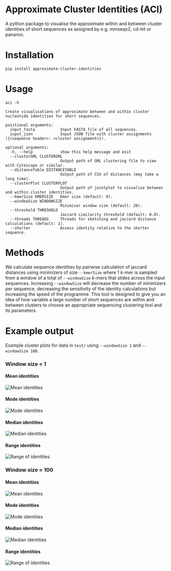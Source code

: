 # Approximate Cluster Identities (ACI)

A python package to visualise the approximate within and between cluster identities of short sequences as assigned by e.g. mmseqs2, cd-hit or panaroo.

# Installation
```
pip install approximate-cluster-identities
```

# Usage

```
aci -h

Create visualisations of approximate between and within cluster nucleotide identities for short sequences.

positional arguments:
  input_fasta           Input FASTA file of all sequences.
  input_json            Input JSON file with cluster assignments ({<sequence header>: <cluster assignment>}).

optional arguments:
  -h, --help            show this help message and exit
  --clusterGML CLUSTERGML
                        Output path of GML clustering file to view with Cytoscape or similar.
  --distanceTable DISTANCETABLE
                        Output path of CSV of distances (may take a long time).
  --clusterPlot CLUSTERPLOT
                        Output path of jointplot to visualise between and within cluster identities.
  --kmerSize KMERSIZE   Kmer size (default: 9).
  --windowSize WINDOWSIZE
                        Minimiser window size (default: 20).
  --threshold THRESHOLD
                        Jaccard similarity threshold (default: 0.9).
  --threads THREADS     Threads for sketching and jaccard distance calculations (default: 1).
  --shorter             Assess identity relative to the shorter sequence.
```

# Methods

We calculate sequence identities by pairwise calculation of jaccard distances using minimizers of size ```--kmerSize``` where 1 *k*-mer is sampled from a window of a total of ```--windowSize``` *k*-mers that slides across the input sequences. Increasing ```--windowSize``` will decrease the number of minimizers per sequence, decreasing the sensitivity of the identity calculations but increasing the speed of the programme. This tool is designed to give you an idea of how variable a large number of short sequences are within and between clusters to choose an appropriate sequencing clustering tool and its parameters.

# Example output

Example cluster plots for data in ```test/``` using ```--windowSize 1``` and ```--windowSize 100```.

### Window size = 1

#### Mean identities
![Mean identities](images/cluster_distances_window_1.mean.png)
#### Mode identities
![Mode identities](images/cluster_distances_window_1.mode.png)
#### Median identities
![Median identities](images/cluster_distances_window_1.median.png)
#### Range identities
![Range of identities](images/cluster_distances_window_1.range.png)

### Window size = 100

#### Mean identities
![Mean identities](images/cluster_distances_window_100.mean.png)
#### Mode identities
![Mode identities](images/cluster_distances_window_100.mode.png)
#### Median identities
![Median identities](images/cluster_distances_window_100.median.png)
#### Range identities
![Range of identities](images/cluster_distances_window_100.range.png)
